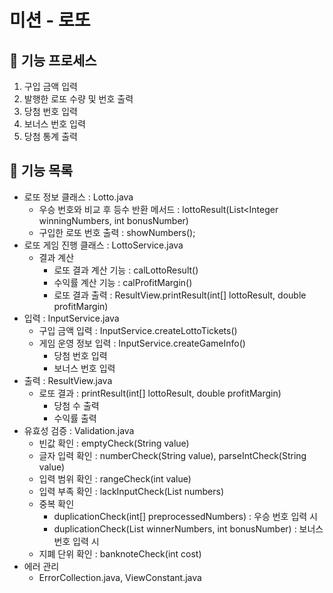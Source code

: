 # 미션 - 로또

## 🚀 기능 프로세스
1. 구입 금액 입력
2. 발행한 로또 수량 및 번호 출력
3. 당첨 번호 입력
4. 보너스 번호 입력
5. 당첨 통계 출력

## 🚀 기능 목록
- 로또 정보 클래스 : Lotto.java
    - 우승 번호와 비교 후 등수 반환 메서드 : lottoResult(List<Integer winningNumbers, int bonusNumber)
    - 구입한 로또 번호 출력 : showNumbers();
- 로또 게임 진행 클래스 : LottoService.java
  - 결과 계산 
    - 로또 결과 계산 기능 : calLottoResult()
    - 수익률 계산 기능 : calProfitMargin()
    - 로또 결과 출력 : ResultView.printResult(int[] lottoResult, double profitMargin)
- 입력 : InputService.java
  - 구입 금액 입력 : InputService.createLottoTickets()
  - 게임 운영 정보 입력 : InputService.createGameInfo()
    - 당첨 번호 입력
    - 보너스 번호 입력
- 출력 : ResultView.java
  - 로또 결과 : printResult(int[] lottoResult, double profitMargin)
    - 당첨 수 출력
    - 수익률 출력
- 유효성 검증 : Validation.java
  - 빈값 확인 : emptyCheck(String value)
  - 글자 입력 확인 : numberCheck(String value), parseIntCheck(String value)
  - 입력 범위 확인 : rangeCheck(int value)
  - 입력 부족 확인 : lackInputCheck(List<Integer> numbers)
  - 중복 확인
    - duplicationCheck(int[] preprocessedNumbers) : 우승 번호 입력 시
    - duplicationCheck(List<Integer> winnerNumbers, int bonusNumber) : 보너스 번호 입력 시
  - 지폐 단위 확인 : banknoteCheck(int cost)
- 에러 관리 
  - ErrorCollection.java, ViewConstant.java
